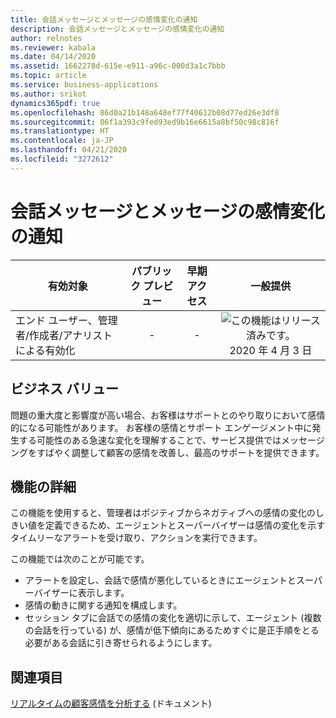 ```yaml
---
title: 会話メッセージとメッセージの感情変化の通知
description: 会話メッセージとメッセージの感情変化の通知
author: relnotes
ms.reviewer: kabala
ms.date: 04/14/2020
ms.assetid: 1662278d-615e-e911-a96c-000d3a1c7bbb
ms.topic: article
ms.service: business-applications
ms.author: srikot
dynamics365pdf: true
ms.openlocfilehash: 86d0a21b148a648ef77f40612b08d77ed26e3df8
ms.sourcegitcommit: 06f1a393c9fed93ed9b16e6615a8bf50c98c816f
ms.translationtype: HT
ms.contentlocale: ja-JP
ms.lasthandoff: 04/21/2020
ms.locfileid: "3272612"
---
```

# <a name="conversation-message-and-message-sentiment-shift-notification"></a>会話メッセージとメッセージの感情変化の通知


| 有効対象    |  パブリック プレビュー | 早期アクセス | 一般提供 | 
| ---------- | :----------: |:----------: |:----------: |
|エンド ユーザー、管理者/作成者/アナリストによる有効化|-|-| ![この機能はリリース済みです。](/dynamics365-release-plan/media/green-checkmark.png "この機能はリリース済みです。") 2020 年 4 月 3 日|


## <a name="business-value"></a>ビジネス バリュー
<!-- bv start -->
問題の重大度と影響度が高い場合、お客様はサポートとのやり取りにおいて感情的になる可能性があります。 お客様の感情とサポート エンゲージメント中に発生する可能性のある急速な変化を理解することで、サービス提供ではメッセージングをすばやく調整して顧客の感情を改善し、最高のサポートを提供できます。
<!-- bv end -->



## <a name="feature-details"></a>機能の詳細
<!--feature detail start -->
この機能を使用すると、管理者はポジティブからネガティブへの感情の変化のしきい値を定義できるため、エージェントとスーパーバイザーは感情の変化を示すタイムリーなアラートを受け取り、アクションを実行できます。 

この機能では次のことが可能です。

-   アラートを設定し、会話で感情が悪化しているときにエージェントとスーパーバイザーに表示します。
-   感情の動きに関する通知を構成します。
-   セッション タブに会話での感情の変化を適切に示して、エージェント (複数の会話を行っている) が、感情が低下傾向にあるためすぐに是正手順をとる必要がある会話に引き寄せられるようにします。
<!--feature detail end -->










## <a name="see-also"></a>関連項目

<!--docs start-->
[リアルタイムの顧客感情を分析する](https://docs.microsoft.com/dynamics365/omnichannel/administrator/enable-sentiment-analysis) (ドキュメント)
<!--docs end-->
